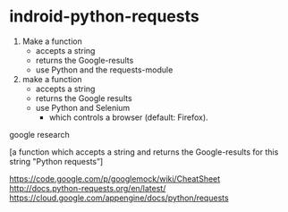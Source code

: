 # indroid-python-requests

1. Make a function 
 	- accepts a string 
	- returns the Google-results 
	- use Python and the requests-module
2. make a function 
	- accepts a string 
	- returns the Google results 
	- use Python and Selenium
		- which controls a browser (default: Firefox). 

google research

[a function which accepts a string and returns the Google-results for this string "Python requests”]

https://code.google.com/p/googlemock/wiki/CheatSheet
http://docs.python-requests.org/en/latest/
https://cloud.google.com/appengine/docs/python/requests
